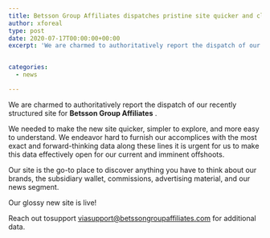 ```yaml
---
title: Betsson Group Affiliates dispatches pristine site quicker and client more amiable than ever
author: xforeal 
type: post
date: 2020-07-17T00:00:00+00:00
excerpt: 'We are charmed to authoritatively report the dispatch of our recently structured site for Betsson Group Affiliates '


categories:
  - news

---
```

We are charmed to authoritatively report the dispatch of our recently structured site for **Betsson Group Affiliates** . 

We needed to make the new site quicker, simpler to explore, and more easy to understand. We endeavor hard to furnish our accomplices with the most exact and forward-thinking data along these lines it is urgent for us to make this data effectively open for our current and imminent offshoots. 

Our site is the go-to place to discover anything you have to think about our brands, the subsidiary wallet, commissions, advertising material, and our news segment. 

Our glossy new site is live! 

Reach out tosupport viasupport@betssongroupaffiliates.com for additional data.